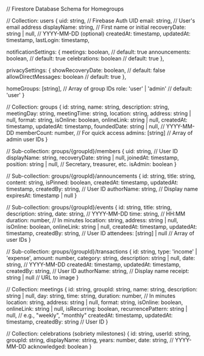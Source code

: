 // Firestore Database Schema for Homegroups

// Collection: users
{
uid: string, // Firebase Auth UID
email: string, // User's email address
displayName: string, // First name or initial
recoveryDate: string | null, // YYYY-MM-DD (optional)
createdAt: timestamp,
updatedAt: timestamp,
lastLogin: timestamp,

notificationSettings: {
meetings: boolean, // default: true
announcements: boolean, // default: true
celebrations: boolean // default: true
},

privacySettings: {
showRecoveryDate: boolean, // default: false
allowDirectMessages: boolean // default: true
},

homeGroups: [string], // Array of group IDs
role: 'user' | 'admin' // default: 'user'
}

// Collection: groups
{
id: string,
name: string,
description: string,
meetingDay: string,
meetingTime: string,
location: string,
address: string | null,
format: string,
isOnline: boolean,
onlineLink: string | null,
createdAt: timestamp,
updatedAt: timestamp,
foundedDate: string | null, // YYYY-MM-DD
memberCount: number, // For quick access
admins: [string] // Array of admin user IDs
}

// Sub-collection: groups/{groupId}/members
{
uid: string, // User ID
displayName: string,
recoveryDate: string | null,
joinedAt: timestamp,
position: string | null, // Secretary, treasurer, etc.
isAdmin: boolean
}

// Sub-collection: groups/{groupId}/announcements
{
id: string,
title: string,
content: string,
isPinned: boolean,
createdAt: timestamp,
updatedAt: timestamp,
createdBy: string, // User ID
authorName: string, // Display name
expiresAt: timestamp | null
}

// Sub-collection: groups/{groupId}/events
{
id: string,
title: string,
description: string,
date: string, // YYYY-MM-DD
time: string, // HH:MM
duration: number, // In minutes
location: string,
address: string | null,
isOnline: boolean,
onlineLink: string | null,
createdAt: timestamp,
updatedAt: timestamp,
createdBy: string, // User ID
attendees: [string] | null // Array of user IDs
}

// Sub-collection: groups/{groupId}/transactions
{
id: string,
type: 'income' | 'expense',
amount: number,
category: string,
description: string | null,
date: string, // YYYY-MM-DD
createdAt: timestamp,
updatedAt: timestamp,
createdBy: string, // User ID
authorName: string, // Display name
receipt: string | null // URL to image
}

// Collection: meetings
{
id: string,
groupId: string,
name: string,
description: string | null,
day: string,
time: string,
duration: number, // In minutes
location: string,
address: string | null,
format: string,
isOnline: boolean,
onlineLink: string | null,
isRecurring: boolean,
recurrencePattern: string | null, // e.g., "weekly", "monthly"
createdAt: timestamp,
updatedAt: timestamp,
createdBy: string // User ID
}

// Collection: celebrations (sobriety milestones)
{
id: string,
userId: string,
groupId: string,
displayName: string,
years: number,
date: string, // YYYY-MM-DD
acknowledged: boolean
}
